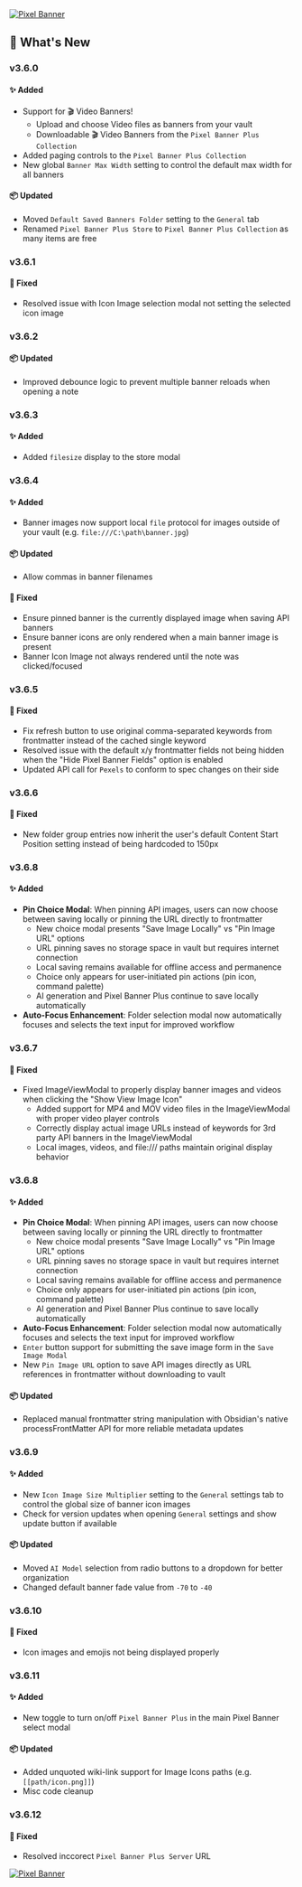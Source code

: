 <a href="https://www.youtube.com/watch?v=tfNqEAQuhXs">
  <img src="https://pixel-banner.online/img/pixel-banner-v3.6.jpg" alt="Pixel Banner" style="max-width: 400px;">
</a>

## 🎉 What's New
### v3.6.0
#### ✨ Added
- Support for 🎬 Video Banners!
  - Upload and choose Video files as banners from your vault
  - Downloadable 🎬 Video Banners from the `Pixel Banner Plus Collection`
- Added paging controls to the `Pixel Banner Plus Collection`
- New global `Banner Max Width` setting to control the default max width for all banners

#### 📦 Updated
- Moved `Default Saved Banners Folder` setting to the `General` tab
- Renamed `Pixel Banner Plus Store` to `Pixel Banner Plus Collection` as many items are free

### v3.6.1
#### 🐛 Fixed
- Resolved issue with Icon Image selection modal not setting the selected icon image

### v3.6.2
#### 📦 Updated
- Improved debounce logic to prevent multiple banner reloads when opening a note

### v3.6.3
#### ✨ Added
- Added `filesize` display to the store modal

### v3.6.4
#### ✨ Added
- Banner images now support local `file` protocol for images outside of your vault (e.g. `file:///C:\path\banner.jpg`)

#### 📦 Updated
- Allow commas in banner filenames

#### 🐛 Fixed
- Ensure pinned banner is the currently displayed image when saving API banners
- Ensure banner icons are only rendered when a main banner image is present
- Banner Icon Image not always rendered until the note was clicked/focused

### v3.6.5
#### 🐛 Fixed
- Fix refresh button to use original comma-separated keywords from frontmatter instead of the cached single keyword
- Resolved issue with the default x/y frontmatter fields not being hidden when the "Hide Pixel Banner Fields" option is enabled
- Updated API call for `Pexels` to conform to spec changes on their side

### v3.6.6
#### 🐛 Fixed
- New folder group entries now inherit the user's default Content Start Position setting instead of being hardcoded to 150px

### v3.6.8
#### ✨ Added
- **Pin Choice Modal**: When pinning API images, users can now choose between saving locally or pinning the URL directly to frontmatter
  - New choice modal presents "Save Image Locally" vs "Pin Image URL" options
  - URL pinning saves no storage space in vault but requires internet connection
  - Local saving remains available for offline access and permanence
  - Choice only appears for user-initiated pin actions (pin icon, command palette)
  - AI generation and Pixel Banner Plus continue to save locally automatically
- **Auto-Focus Enhancement**: Folder selection modal now automatically focuses and selects the text input for improved workflow

### v3.6.7
#### 🐛 Fixed
- Fixed ImageViewModal to properly display banner images and videos when clicking the "Show View Image Icon"
  - Added support for MP4 and MOV video files in the ImageViewModal with proper video player controls
  - Correctly display actual image URLs instead of keywords for 3rd party API banners in the ImageViewModal
  - Local images, videos, and file:/// paths maintain original display behavior

### v3.6.8
#### ✨ Added
- **Pin Choice Modal**: When pinning API images, users can now choose between saving locally or pinning the URL directly to frontmatter
  - New choice modal presents "Save Image Locally" vs "Pin Image URL" options
  - URL pinning saves no storage space in vault but requires internet connection
  - Local saving remains available for offline access and permanence
  - Choice only appears for user-initiated pin actions (pin icon, command palette)
  - AI generation and Pixel Banner Plus continue to save locally automatically
- **Auto-Focus Enhancement**: Folder selection modal now automatically focuses and selects the text input for improved workflow
- `Enter` button support for submitting the save image form in the `Save Image Modal`
- New `Pin Image URL` option to save API images directly as URL references in frontmatter without downloading to vault

#### 📦 Updated
- Replaced manual frontmatter string manipulation with Obsidian's native processFrontMatter API for more reliable metadata updates

### v3.6.9
#### ✨ Added
- New `Icon Image Size Multiplier` setting to the `General` settings tab to control the global size of banner icon images
- Check for version updates when opening `General` settings and show update button if available

#### 📦 Updated
- Moved `AI Model` selection from radio buttons to a dropdown for better organization
- Changed default banner fade value from `-70` to `-40`

### v3.6.10
#### 🐛 Fixed
- Icon images and emojis not being displayed properly

### v3.6.11
#### ✨ Added
- New toggle to turn on/off `Pixel Banner Plus` in the main Pixel Banner select modal

#### 📦 Updated
- Added unquoted wiki-link support for Image Icons paths (e.g. `[[path/icon.png]]`)
- Misc code cleanup

### v3.6.12
#### 🐛 Fixed
- Resolved inccorect `Pixel Banner Plus Server` URL

<a href="https://www.youtube.com/watch?v=pJFsMfrWak4">
  <img src="https://pixel-banner.online/img/pixel-banner-transparent-bg.png" alt="Pixel Banner" style="max-width: 400px;">
</a>
